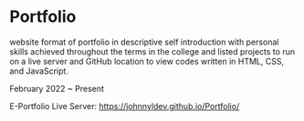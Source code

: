 # Portfolio
website format of portfolio in descriptive self introduction with personal skills achieved throughout the terms in the college and listed projects to run on a 
live server and GitHub location to view codes written in HTML, CSS, and JavaScript.

February 2022 ~ Present

E-Portfolio Live Server: https://johnnyldev.github.io/Portfolio/
